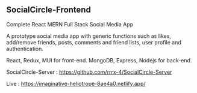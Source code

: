 ## SocialCircle-Frontend

Complete React MERN Full Stack Social Media App

A prototype social media app with generic functions such as likes, add/remove friends, posts, comments and friend lists, user profile and authentication.

React, Redux, MUI for front-end. MongoDB, Express, Nodejs for back-end.

SocialCircle-Server : https://github.com/rrrx-4/SocialCircle-Server

Live : https://imaginative-heliotrope-8ae4a0.netlify.app/
